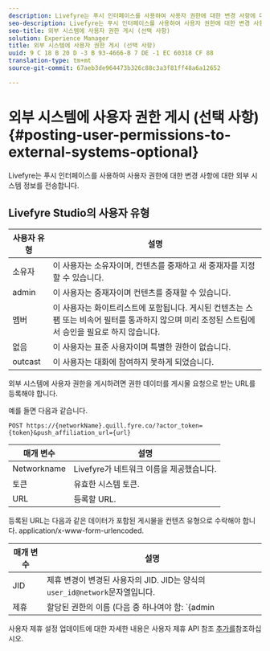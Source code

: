 ```yaml
---
description: Livefyre는 푸시 인터페이스를 사용하여 사용자 권한에 대한 변경 사항에 대한 외부 시스템 정보를 전송합니다.
seo-description: Livefyre는 푸시 인터페이스를 사용하여 사용자 권한에 대한 변경 사항에 대한 외부 시스템 정보를 전송합니다.
seo-title: 외부 시스템에 사용자 권한 게시 (선택 사항)
solution: Experience Manager
title: 외부 시스템에 사용자 권한 게시 (선택 사항)
uuid: 9 C 18 B 20 D -3 B 93-4666-B 7 DE -1 EC 60318 CF 88
translation-type: tm+mt
source-git-commit: 67aeb3de964473b326c88c3a3f81ff48a6a12652

---
```



# 외부 시스템에 사용자 권한 게시 (선택 사항){#posting-user-permissions-to-external-systems-optional}

Livefyre는 푸시 인터페이스를 사용하여 사용자 권한에 대한 변경 사항에 대한 외부 시스템 정보를 전송합니다.

## Livefyre Studio의 사용자 유형

| 사용자 유형 | 설명 |
|--- |--- |
| 소유자 | 이 사용자는 소유자이며, 컨텐츠를 중재하고 새 중재자를 지정할 수 있습니다. |
| admin | 이 사용자는 중재자이며 컨텐츠를 중재할 수 있습니다. |
| 멤버 | 이 사용자는 화이트리스트에 포함됩니다. 게시된 컨텐츠는 스팸 또는 비속어 필터를 통과하지 않으며 미리 조정된 스트림에서 승인을 필요로 하지 않습니다. |
| 없음 | 이 사용자는 표준 사용자이며 특별한 권한이 없습니다. |
| outcast | 이 사용자는 대화에 참여하지 못하게 되었습니다. |

외부 시스템에 사용자 권한을 게시하려면 권한 데이터를 게시물 요청으로 받는 URL를 등록해야 합니다.

예를 들면 다음과 같습니다.

```
POST https://{networkName}.quill.fyre.co/?actor_token={token}&push_affiliation_url={url}
```

| 매개 변수 | 설명 |
|--- |--- |
| Networkname | Livefyre가 네트워크 이름을 제공했습니다. |
| 토큰 | 유효한 시스템 토큰. |
| URL | 등록할 URL. |

등록된 URL는 다음과 같은 데이터가 포함된 게시물을 컨텐츠 유형으로 수락해야 합니다. application/x-www-form-urlencoded.

| 매개 변수 | 설명 |
|--- |--- |
| JID | 제휴 변경이 변경된 사용자의 JID. JID는 양식의 `user_id@network`문자열입니다. |
| 제휴 | 할당된 권한의 이름 (다음 중 하나여야 함: `{admin | member | none | outcast | owner}` |

사용자 제휴 설정 업데이트에 대한 자세한 내용은 사용자 제휴 API 참조 [추가를](https://api.livefyre.com/docs/apis/by-category/user-management#operation=urn:livefyre:apis:quill:operations:api:v3.0:affiliation:add:method=post)참조하십시오.
